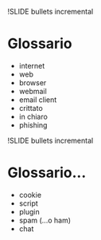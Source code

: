 !SLIDE bullets incremental

# Glossario

* internet
* web
* browser
* webmail
* email client
* crittato
* in chiaro
* phishing

!SLIDE bullets incremental

# Glossario...

* cookie
* script
* plugin
* spam (...o ham)
* chat
